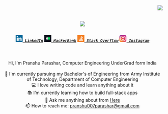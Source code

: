 <img align="right" src="https://api.visitorbadge.io/api/visitors?path=https%3A%2F%2Fgithub.com%2Fdrockparashar%2Fdrockparashar&countColor=%232ccce4&style=plastic">

<h1 align="center">
  <a href="https://git.io/typing-svg">
    <img src="https://readme-typing-svg.herokuapp.com/?lines=Hello,+There!+👋;This+is+Pranshu+Parashar....;Nice+to+meet+you!&center=true&size=30">
  </a>
</h1>

<h5 align="center">
  <code><a href="https://www.linkedin.com/in/pranshu-parashar-443859249/" title="LinkedIn Profile"><img width="22" src="images/linkedin.svg"> LinkedIn</a></code>
  <code><a href="https://www.hackerrank.com/zumrudu_anka" title="HackerRank Profile"><img width="22" src="images/hackerrank.png"> HackerRank</a></code>
  <code><a href="https://stackoverflow.com/users/12578260/osman-durdag" title="Stack Overflow Profile"><img width="22" src="images/stackoverflow.svg"> Stack Overflow</a></code>
  <code><a href="https://www.instagram.com/drock_parashar/" title="Instagram Profile"><img width="22" src="images/instagram.svg"> Instagram</a></code>
</h5>
<br>
<p align="center">
  Hi, I'm Pranshu Parashar, Computer Engineering UnderGrad form India
  <br>
  <br>
  🔬 I'm currently pursuing my Bachelor's of Engineering from Army Institute of Technology, Department of Computer Engineering
  <br>
  💻 I love writing code and learn anything about it
  <br>
  📚 I’m currently learning how to build full-stack apps
  <br>
  💬 Ask me anything about from <a href="https://github.com/drockparashar/drockparashar/issues" title="Issues">Here</a>
  <br>
  📫 How to reach me: <a href="mailto: pranshu007parashar@gmail.com">pranshu007parashar@gmail.com</a>
</p>

